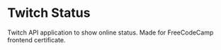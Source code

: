 # Twitch Status
Twitch API application to show online status. Made for FreeCodeCamp frontend certificate.
